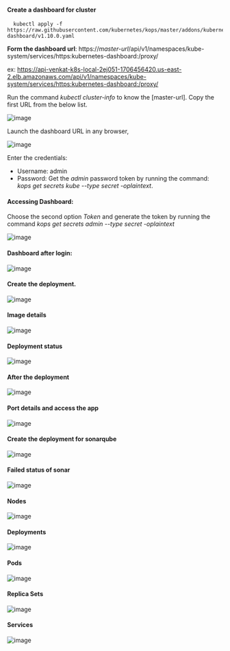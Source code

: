 
#### Create a dashboard for cluster

      kubectl apply -f https://raw.githubusercontent.com/kubernetes/kops/master/addons/kubernetes-dashboard/v1.10.0.yaml
      
   
   **Form the dashboard url**: https://*master-url*/api/v1/namespaces/kube-system/services/https:kubernetes-dashboard:/proxy/
    
   ex: https://api-venkat-k8s-local-2ej051-1706456420.us-east-2.elb.amazonaws.com/api/v1/namespaces/kube-system/services/https:kubernetes-dashboard:/proxy/
   
   Run the command *kubectl cluster-info* to know the [master-url]. Copy the first URL from the below list.
   
   ![image](https://user-images.githubusercontent.com/24622526/48543751-27a54780-e8e8-11e8-91d5-26ee3e137c44.png)


  Launch the dashboard URL in any browser,
  
  ![image](https://user-images.githubusercontent.com/24622526/48543684-0e9c9680-e8e8-11e8-9008-0fd924a99749.png)

  Enter the credentials:
  
  * Username: admin
  * Password: Get the *admin* password token by running the command: *kops get secrets kube --type secret -oplaintext*.
    

#### Accessing Dashboard:

Choose the second option *Token* and generate the token by running the command *kops get secrets admin --type secret -oplaintext*

![image](https://user-images.githubusercontent.com/24622526/48541627-0b52dc00-e8e3-11e8-9ebc-4a2f3ca22b69.png)

#### Dashboard after login:

![image](https://user-images.githubusercontent.com/24622526/48541595-f0806780-e8e2-11e8-9447-58ae74fc3139.png)

#### Create the deployment.

![image](https://user-images.githubusercontent.com/24622526/48541837-93d17c80-e8e3-11e8-85ac-8320952e236c.png)

#### Image details

![image](https://user-images.githubusercontent.com/24622526/48541986-fdea2180-e8e3-11e8-863f-f88714b0885c.png)

#### Deployment status

![image](https://user-images.githubusercontent.com/24622526/48541704-3c331100-e8e3-11e8-87b4-0d1338c88711.png)

#### After the deployment

![image](https://user-images.githubusercontent.com/24622526/48541786-73092700-e8e3-11e8-90a2-2bd53e3dc8c1.png)

#### Port details and access the app

![image](https://user-images.githubusercontent.com/24622526/48542510-553cc180-e8e5-11e8-9400-26f9b47da1d7.png)

#### Create the deployment for sonarqube

![image](https://user-images.githubusercontent.com/24622526/48542320-dc3d6a00-e8e4-11e8-9c0c-9a1da53cafe5.png)

#### Failed status of sonar

![image](https://user-images.githubusercontent.com/24622526/48542596-9634d600-e8e5-11e8-9b82-e71dfee3d85f.png)

#### Nodes

![image](https://user-images.githubusercontent.com/24622526/48542806-1fe4a380-e8e6-11e8-89f3-1a8782bcd1e9.png)

#### Deployments

![image](https://user-images.githubusercontent.com/24622526/48542881-4a366100-e8e6-11e8-957f-c7dc38324830.png)


#### Pods

![image](https://user-images.githubusercontent.com/24622526/48542675-cda38280-e8e5-11e8-9301-8b257ddbf688.png)


#### Replica Sets

![image](https://user-images.githubusercontent.com/24622526/48542935-620de500-e8e6-11e8-9cf3-fd527bda2d02.png)


#### Services

![image](https://user-images.githubusercontent.com/24622526/48542975-7ce05980-e8e6-11e8-8b11-888b8f099af6.png)

